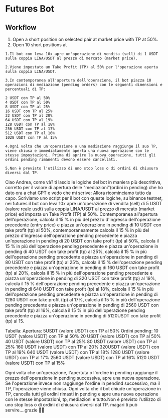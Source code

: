# Futures Bot

## Workflow

1. Open a short position on selected pair at market price with TP at 50%.
2. Open 10 short positions at

```
1.Il bot con leva 10x apre un'operazione di vendita (sell) di 1 USDT sulla coppia LINA/USDT al prezzo di mercato (market price).

2.Viene impostato un Take Profit (TP) al 50% per l'operazione aperta sulla coppia LINA/USDT.

3.In contemporanea all'apertura dell'operazione, il bot piazza 10 operazioni di mediazione (pending orders) con le seguenti dimensioni e percentuali di TP:

2 USDT con TP al 50%
4 USDT con TP al 50%
8 USDT con TP al 25%
16 USDT con TP al 25%
32 USDT con TP al 20%
64 USDT con TP al 19%
128 USDT con TP al 18%
256 USDT con TP al 17%
512 USDT con TP al 16%
1028 USDT con TP al 15%

4.Ogni volta che un'operazione o una mediazione raggiunge il suo TP, viene chiusa e immediatamente aperta una nuova operazione con le stesse impostazioni. Prima di aprire la nuova operazione, tutti gli ordini pending rimanenti devono essere cancellati.

5.Non è previsto l'utilizzo di uno stop loss o di ordini di chiusura diversi dal TP.
```

Ciao Andrea, come và? ti lascio le logiche del bot in maniera più descrittiva, corretto per il valore di apertura
delle "mediazioni"(ordini in pending) che ho dato ora a chat GPT e vedo che mi scrive:
Allora ricominciamo tutto da capo.
Scriviamo uno script per il bot con queste logiche, su binance testnet, nei futures il bot con leva 10x apre
un'operazione di vendita (sell) di 5 USDT (valore reale usdt) sulla coppia LINA/USDT al prezzo di mercato (market price)
ed imposta un Take Profit (TP) al 50%. Contemporanea all'apertura dell'operazione, calcola il 15 % in più del prezzo
d'ingresso dell'operazione precedente (entry price) e piazza un'operazione in pending di 10 USDT con take profit (tp) al
50%, contemporaneamente calcola il 15 % in più del prezzo d'ingresso dell'operazione pending precedente e piazza
un'operazione in pending di 20 USDT con take profit (tp) al 50%, calcola il 15 % in più dell'operazione pending
precedente e piazza un'operazione in pending di 40 USDT con take profit (tp) al 25%, calcola il 15 % in più
dell'operazione pending precedente e piazza un'operazione in pending di 80 USDT con take profit (tp) al 25%, calcola il
15 % dell'operazione pending precedente e piazza un'operazione in pending di 160 USDT con take profit (tp) al 20%,
calcola il 15 % in più dell'operazione pending precedente e piazza un'operazione in pending di 320 USDT con take
profit (tp) al 19%, calcola il 15 % dell'operazione pending precedente e piazza un'operazione in pending di 640 USDT con
take profit (tp) al 18%, calcola il 15 % in più dell'operazione pending precedente e piazza un'operazione in pending di
1280 USDT con take profit (tp) al 17%, calcola il 15 % in più dell'operazione pending precedente e piazza un'operazione
in pending di 2560 USDT con take profit (tp) al 16%, calcola il 15 % in più dell'operazione pending precedente e piazza
un'operazione in pending di 5120USDT con take profit (tp) al 15.

Tabella:
Apertura:
5USDT (valore USDT) con TP al 50%
Ordini pending:
10 USDT (valore USDT) con TP al 50%
20 USDT (valore USDT) con TP al 50%
40 USDT (valore USDT) con TP al 25%
80 USDT (valore USDT) con TP al 25%
160 USDT (valore USDT) con TP al 20%
320USDT (valore USDT) con TP al 19%
640 USDT (valore USDT) con TP al 18%
1280 USDT (valore USDT) con TP al 17%
2560 USDT (valore USDT) con TP al 16%
5120 USDT (valore USDT) con TP al 15%

Ogni volta che un'operazione, l'apertuta o l'ordine in pending raggiunge il prezzo dell'operazione in pending
successiva, apre una nuova operazione. Se l'operazione invece non raggiunge l'ordine in pendind successivo, ma il TP,
l'operazione viene chiusa. Ogni volta che il bot chiude un'operazione in TP, cancella tutti gli ordini rimasti in
pending e apre una nuova operazione con le stesse impostazioni, tp, mediazioni e tutto.Non è previsto l'utilizzo di uno
stop loss o di ordini di chiusura diversi dal TP.
magari ti può servire....grazie 🤟😎